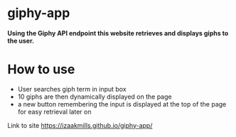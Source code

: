 # giphy-app
#### Using the Giphy API endpoint this website retrieves and displays giphs to the user.

# How to use

* User searches giph term in input box
* 10 giphs are then dynamically displayed on the page 
* a new button remembering the input is displayed at the top of the page for easy retrieval later on

Link to site https://izaakmills.github.io/giphy-app/
